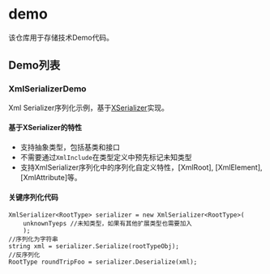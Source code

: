 # demo
该仓库用于存储技术Demo代码。

## Demo列表
### XmlSerializerDemo
Xml Serializer序列化示例，基于[XSerializer](https://github.com/QuickenLoans/XSerializer)实现。
#### 基于XSerializer的特性  
* 支持抽象类型，包括基类和接口
* 不需要通过`XmlInclude`在类型定义中预先标记未知类型
* 支持XmlSerializer序列化中的序列化自定义特性，[XmlRoot], [XmlElement], [XmlAttribute]等。
#### 关键序列化代码
``` CSharp
XmlSerializer<RootType> serializer = new XmlSerializer<RootType>(
    unknownTyeps //未知类型，如果有其他扩展类型也需要加入
    );
//序列化为字符串
string xml = serializer.Serialize(rootTypeObj);
//反序列化
RootType roundTripFoo = serializer.Deserialize(xml);
```